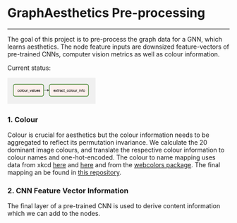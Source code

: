 # GraphAesthetics Pre-processing
---

The goal of this project is to pre-process the graph data for a GNN, which learns aesthetics. The node feature inputs are downsized feature-vectors of pre-trained CNNs, computer vision metrics as well as colour information.

Current status:
<br />
  
  <img src="https://github.com/kokostino/GraphAesthetics-PreProcessing/blob/main/dag.png" width="200" />



 ### 1. Colour
  Colour is crucial for aesthetics but the colour information needs to be aggregated to reflect its permutation invariance.
  We calculate the 20 dominant image colours, and translate the respective colour information to colour names and one-hot-encoded.
  The colour to name mapping uses data from xkcd [here](https://xkcd.com/color/rgb/) and [here](https://xkcd.com/color/satfaces.txt) and from the
  [webcolors package](https://github.com/ubernostrum/webcolors). The final mapping an be found in [this repository](https://github.com/kokostino/Map-RGB-to-Color-Name).
  
  ### 2. CNN Feature Vector Information
  The final layer of a pre-trained CNN is used to derive content information which we can add to the nodes.
